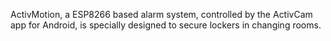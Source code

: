 ActivMotion, a ESP8266 based alarm system, controlled by the ActivCam app for Android, is specially designed to secure lockers in changing rooms. 

